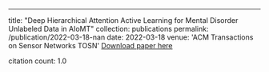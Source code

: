 ---
title: "Deep Hierarchical Attention Active Learning for Mental Disorder Unlabeled Data in AIoMT"
collection: publications
permalink: /publication/2022-03-18-nan
date: 2022-03-18
venue: 'ACM Transactions on Sensor Networks TOSN'
[Download paper here](https://scholar.google.com/citations?view_op=view_citation&hl=en&user=CCckbEUAAAAJ&cstart=20&pagesize=80&citation_for_view=CCckbEUAAAAJ:OTTXONDVkokC)

citation count: 1.0